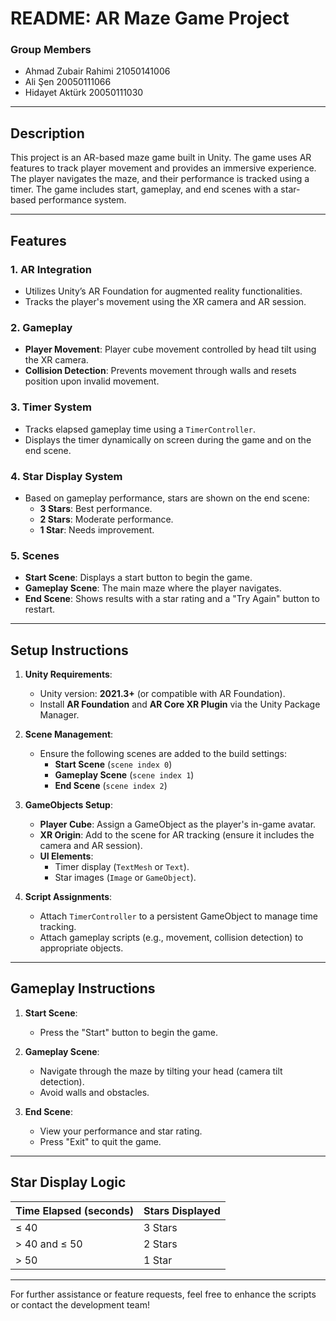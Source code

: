 # **README: AR Maze Game Project**



### **Group Members**  
- Ahmad Zubair Rahimi 21050141006  
- Ali Şen 20050111066
- Hidayet Aktürk 20050111030
---

## **Description**  
This project is an AR-based maze game built in Unity. The game uses AR features to track player movement and provides an immersive experience. The player navigates the maze, and their performance is tracked using a timer. The game includes start, gameplay, and end scenes with a star-based performance system.

---

## **Features**

### **1. AR Integration**  
- Utilizes Unity’s AR Foundation for augmented reality functionalities.  
- Tracks the player's movement using the XR camera and AR session.  

### **2. Gameplay**  
- **Player Movement**: Player cube movement controlled by head tilt using the XR camera.  
- **Collision Detection**: Prevents movement through walls and resets position upon invalid movement.  

### **3. Timer System**  
- Tracks elapsed gameplay time using a `TimerController`.  
- Displays the timer dynamically on screen during the game and on the end scene.  

### **4. Star Display System**  
- Based on gameplay performance, stars are shown on the end scene:  
  - **3 Stars**: Best performance.  
  - **2 Stars**: Moderate performance.  
  - **1 Star**: Needs improvement.  

### **5. Scenes**  
- **Start Scene**: Displays a start button to begin the game.  
- **Gameplay Scene**: The main maze where the player navigates.  
- **End Scene**: Shows results with a star rating and a "Try Again" button to restart.  

---

## **Setup Instructions**

1. **Unity Requirements**:
   - Unity version: **2021.3+** (or compatible with AR Foundation).  
   - Install **AR Foundation** and **AR Core XR Plugin** via the Unity Package Manager.  

2. **Scene Management**:
   - Ensure the following scenes are added to the build settings:
     - **Start Scene** (`scene index 0`)  
     - **Gameplay Scene** (`scene index 1`)  
     - **End Scene** (`scene index 2`)  

3. **GameObjects Setup**:
   - **Player Cube**: Assign a GameObject as the player's in-game avatar.  
   - **XR Origin**: Add to the scene for AR tracking (ensure it includes the camera and AR session).  
   - **UI Elements**:
     - Timer display (`TextMesh` or `Text`).  
     - Star images (`Image` or `GameObject`).  

4. **Script Assignments**:
   - Attach `TimerController` to a persistent GameObject to manage time tracking.  
   - Attach gameplay scripts (e.g., movement, collision detection) to appropriate objects.  

---

## **Gameplay Instructions**

1. **Start Scene**:
   - Press the "Start" button to begin the game.  

2. **Gameplay Scene**:
   - Navigate through the maze by tilting your head (camera tilt detection).  
   - Avoid walls and obstacles.  

3. **End Scene**:
   - View your performance and star rating.  
   - Press "Exit" to quit the game.  

---

## **Star Display Logic**

| Time Elapsed (seconds) | Stars Displayed |
|-------------------------|-----------------|
| ≤ 40                   | 3 Stars         |
| > 40 and ≤ 50          | 2 Stars         |
| > 50                   | 1 Star          |

---

For further assistance or feature requests, feel free to enhance the scripts or contact the development team!
